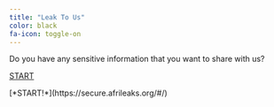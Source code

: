 ```yaml
---
title: "Leak To Us"
color: black
fa-icon: toggle-on
---
```


Do you have any sensitive information that you want to share with us?

<a href="https://secure.afrileaks.org/#/" class="big-button">START</a></li>
<div class="big-button">[*START!*](https://secure.afrileaks.org/#/)